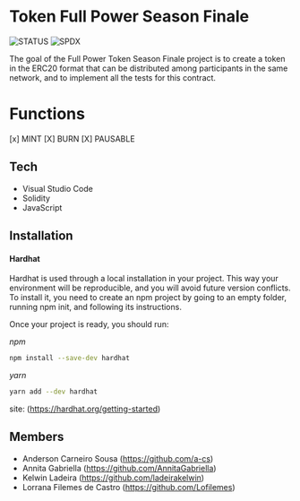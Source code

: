 
# Token Full Power Season Finale
![STATUS](https://img.shields.io/badge/STATUS-CONCLU%C3%8DDO-green)
![SPDX](https://img.shields.io/badge/STASPDX--License--IdentifierTUS-Unlicense-brightgreen)

The goal of the Full Power Token Season Finale project is to create a token in the ERC20 format that can be distributed among participants in the same network, and to implement all the tests for this contract. 
# Functions
[x] MINT
[X] BURN
[X] PAUSABLE


## Tech
- Visual Studio Code 
- Solidity
- JavaScript

## Installation

#### Hardhat
Hardhat is used through a local installation in your project. This way your environment will be reproducible, and you will avoid future version conflicts. To install it, you need to create an npm project by going to an empty folder, running npm init, and following its instructions. 

Once your project is ready, you should run:

_npm_
```sh
npm install --save-dev hardhat
```
_yarn_
```sh
yarn add --dev hardhat
```

site: (https://hardhat.org/getting-started)
## Members
 - Anderson Carneiro Sousa (https://github.com/a-cs)
 - Annita Gabriella (https://github.com/AnnitaGabriella)
 - Kelwin Ladeira (https://github.com/ladeirakelwin)
 - Lorrana Filemes de Castro (https://github.com/Lofilemes)










